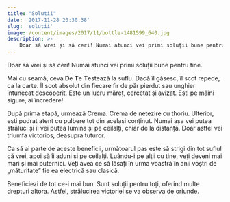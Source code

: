 ```yaml
---
title: "Soluții"
date: '2017-11-28 20:30:38'
slug: 'solutii'
image: /content/images/2017/11/bottle-1481599_640.jpg
description: >-
    Doar să vrei și să ceri! Numai atunci vei primi soluții bune pentru tine.Mai cu seamă, ceva De Te Testează la suflu. Dacă îl găsesc, îl scot repede, ca la carte. Îl scot absolut din fiecare fir de pă
---
```

<div class="kg-card-markdown"><p>Doar să vrei și să ceri! Numai atunci vei primi soluții bune pentru tine.</p>
<p>Mai cu seamă, ceva <strong>D</strong>e <strong>T</strong>e <strong>T</strong>estează la suflu. Dacă îl găsesc, îl scot repede, ca la carte. Îl scot absolut din fiecare fir de păr pierdut sau unghier întunecat descoperit. Este un lucru măreț, cercetat și avizat. Ești pe mâini sigure, ai încredere!</p>
<p>După prima etapă, urmează Crema. Crema de netezire cu thoriu. Ulterior, ești pudrat atent cu pulbere tot din același conținut. Numai așa vei putea străluci și îi vei putea lumina și pe ceilalți, chiar de la distanță. Doar astfel vei triumfa victorios, deasupra tuturor.</p>
<p>Ca să ai parte de aceste beneficii, următoarul pas este să strigi din tot suflul că vrei, apoi să îi aduni și pe ceilalți. Luându-i pe alții cu tine, veți deveni mai mari și mai puternici. Veți avea ce să lăsați în urma voastră în anii voștri de „măturitate” fie ea electrică sau clasică.</p>
<p>Beneficiezi de tot ce-i mai bun. Sunt soluții pentru toți, oferind multe drepturi altora. Astfel, strălucirea victoriei se va observa de oriunde.</p>
</div>
    